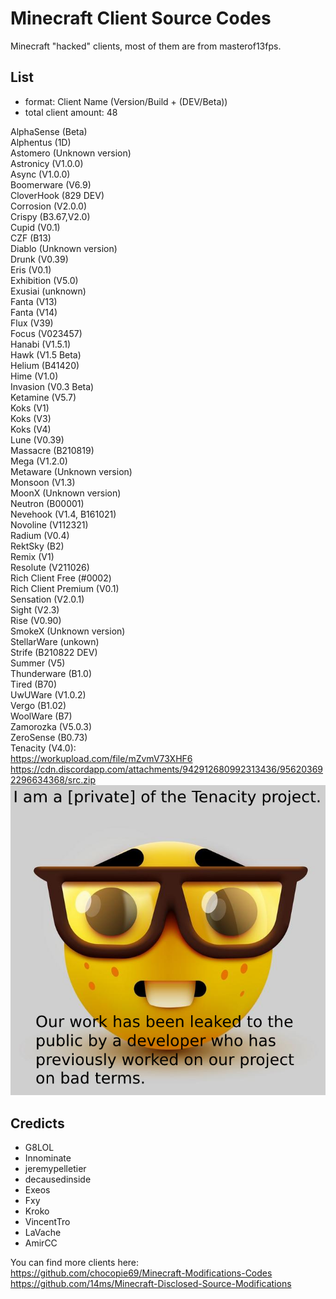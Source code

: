 
# Minecraft Client Source Codes
 Minecraft "hacked" clients, most of them are from masterof13fps.
## List
- format: Client Name (Version/Build + (DEV/Beta))
- total client amount: 48

AlphaSense (Beta)\
Alphentus (1D)\
Astomero (Unknown version)\
Astronicy (V1.0.0)\
Async (V1.0.0)\
Boomerware (V6.9)\
CloverHook (829 DEV)\
Corrosion (V2.0.0)\
Crispy (B3.67,V2.0)\
Cupid (V0.1)\
CZF (B13)\
Diablo (Unknown version)\
Drunk (V0.39)\
Eris (V0.1)\
Exhibition (V5.0)\
Exusiai (unknown)\
Fanta (V13)\
Fanta (V14)\
Flux (V39)\
Focus (V023457)\
Hanabi (V1.5.1)\
Hawk (V1.5 Beta)\
Helium (B41420)\
Hime (V1.0)\
Invasion (V0.3 Beta)\
Ketamine (V5.7)\
Koks (V1)\
Koks (V3)\
Koks (V4)\
Lune (V0.39)\
Massacre (B210819)\
Mega (V1.2.0)\
Metaware (Unknown version)\
Monsoon (V1.3)\
MoonX (Unknown version)\
Neutron (B00001)\
Nevehook (V1.4, B161021)\
Novoline (V112321)\
Radium (V0.4)\
RektSky (B2)\
Remix (V1)\
Resolute (V211026)\
Rich Client Free (#0002)\
Rich Client Premium (V0.1)\
Sensation (V2.0.1)\
Sight (V2.3)\
Rise (V0.90)\
SmokeX (Unknown version)\
StellarWare (unkown)\
Strife (B210822 DEV)\
Summer (V5)\
Thunderware (B1.0)\
Tired (B70)\
UwUWare (V1.0.2)\
Vergo (B1.02)\
WoolWare (B7)\
Zamorozka (V5.0.3)\
ZeroSense (B0.73)\
Tenacity (V4.0): \
https://workupload.com/file/mZvmV73XHF6 \
https://cdn.discordapp.com/attachments/942912680992313436/956203692296634368/src.zip \
![cedo](assets/667.png)
## Credicts
- G8LOL
- Innominate
- jeremypelletier
- decausedinside
- Exeos
- Fxy
- Kroko 
- VincentTro
- LaVache
- AmirCC

You can find more clients here:\
https://github.com/chocopie69/Minecraft-Modifications-Codes \
https://github.com/14ms/Minecraft-Disclosed-Source-Modifications
